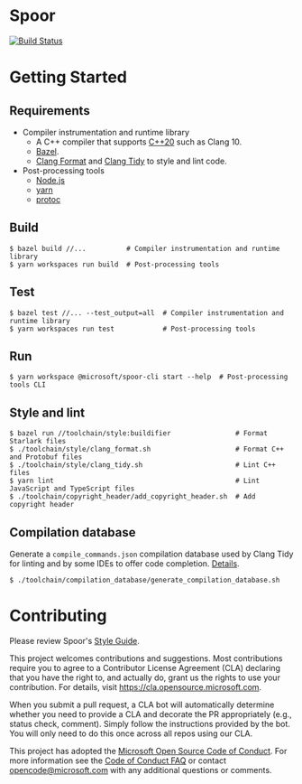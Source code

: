 # Spoor
[![Build Status][build-status-badge]][build-status]

# Getting Started

## Requirements
* Compiler instrumentation and runtime library
  * A C++ compiler that supports [C++20][c++20-compiler] such as Clang 10.
  * [Bazel][bazel].
  * [Clang Format][clang-format] and [Clang Tidy][clang-tidy] to style and lint
    code.
* Post-processing tools
  * [Node.js][nodejs]
  * [yarn][yarn]
  * [protoc][protoc-installation]

## Build
```
$ bazel build //...          # Compiler instrumentation and runtime library
$ yarn workspaces run build  # Post-processing tools
```

## Test
```
$ bazel test //... --test_output=all  # Compiler instrumentation and runtime library
$ yarn workspaces run test            # Post-processing tools
```

## Run
```
$ yarn workspace @microsoft/spoor-cli start --help  # Post-processing tools CLI
```

## Style and lint
```
$ bazel run //toolchain/style:buildifier                # Format Starlark files
$ ./toolchain/style/clang_format.sh                     # Format C++ and Protobuf files
$ ./toolchain/style/clang_tidy.sh                       # Lint C++ files
$ yarn lint                                             # Lint JavaScript and TypeScript files
$ ./toolchain/copyright_header/add_copyright_header.sh  # Add copyright header
```

## Compilation database
Generate a `compile_commands.json` compilation database used by Clang Tidy for
linting and by some IDEs to offer code completion.
[Details][compilation-database-readme].

```
$ ./toolchain/compilation_database/generate_compilation_database.sh
```

# Contributing

Please review Spoor's [Style Guide][style-guide].

This project welcomes contributions and suggestions.  Most contributions require
you to agree to a Contributor License Agreement (CLA) declaring that you have
the right to, and actually do, grant us the rights to use your contribution. For
details, visit https://cla.opensource.microsoft.com.

When you submit a pull request, a CLA bot will automatically determine whether
you need to provide a CLA and decorate the PR appropriately (e.g., status check,
comment). Simply follow the instructions provided by the bot. You will only need
to do this once across all repos using our CLA.

This project has adopted the
[Microsoft Open Source Code of Conduct][code-of-conduct]. For more information
see the [Code of Conduct FAQ][code-of-conduct-faq] or contact
[opencode@microsoft.com][opencode-email] with any additional questions or
comments.

[bazel]: https://bazel.build/
[build-status-badge]: https://outlookmobile.visualstudio.com/Github/_apis/build/status/microsoft.spoor
[build-status]: https://outlookmobile.visualstudio.com/Github/_build?definitionId=89
[c++20-compiler]: https://en.cppreference.com/w/cpp/compiler_support
[clang-format]: https://clang.llvm.org/docs/ClangFormat.html
[clang-tidy]: https://clang.llvm.org/extra/clang-tidy/
[code-of-conduct-faq]: https://opensource.microsoft.com/codeofconduct/faq/
[code-of-conduct]: https://opensource.microsoft.com/codeofconduct/
[compilation-database-readme]: toolchain/compilation_database/README.md
[nodejs]: https://nodejs.org/
[opencode-email]: mailto:opencode@microsoft.com
[protoc-installation]: https://grpc.io/docs/protoc-installation/
[style-guide]: STYLE_GUIDE.md
[yarn]: https://classic.yarnpkg.com/
